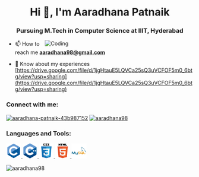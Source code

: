 <h1 align="center">Hi 👋, I'm Aaradhana Patnaik</h1>
<h3 align="center">Pursuing M.Tech in Computer Science at IIIT, Hyderabad</h3>
<img align="right" alt="Coding" width="400" src="https://camo.githubusercontent.com/6f5e3ead776bc722fbfc3da2c8b1454a7a5f27a07b34c0ced075f90a6c25a3be/68747470733a2f2f6d69726f2e6d656469756d2e636f6d2f6d61782f313630302f302a4b32574c4d5445784c79696461374f522e676966">

- 📫 How to reach me **aaradhana98@gmail.com**

- 📄 Know about my experiences [https://drive.google.com/file/d/1jgHtauE5LQVCa25sQ3uVCFOF5m0_6btg/view?usp=sharing](https://drive.google.com/file/d/1jgHtauE5LQVCa25sQ3uVCFOF5m0_6btg/view?usp=sharing)

<h3 align="left">Connect with me:</h3>
<p align="left">
<a href="https://linkedin.com/in/aaradhana-patnaik-43b987152" target="blank"><img align="center" src="https://raw.githubusercontent.com/rahuldkjain/github-profile-readme-generator/master/src/images/icons/Social/linked-in-alt.svg" alt="aaradhana-patnaik-43b987152" height="30" width="40" /></a>
<a href="https://www.leetcode.com/aaradhana98" target="blank"><img align="center" src="https://raw.githubusercontent.com/rahuldkjain/github-profile-readme-generator/master/src/images/icons/Social/leet-code.svg" alt="aaradhana98" height="30" width="40" /></a>
</p>

<h3 align="left">Languages and Tools:</h3>
<p align="left"> <a href="https://www.cprogramming.com/" target="_blank" rel="noreferrer"> <img src="https://raw.githubusercontent.com/devicons/devicon/master/icons/c/c-original.svg" alt="c" width="40" height="40"/> </a> <a href="https://www.w3schools.com/cpp/" target="_blank" rel="noreferrer"> <img src="https://raw.githubusercontent.com/devicons/devicon/master/icons/cplusplus/cplusplus-original.svg" alt="cplusplus" width="40" height="40"/> </a> <a href="https://www.w3schools.com/css/" target="_blank" rel="noreferrer"> <img src="https://raw.githubusercontent.com/devicons/devicon/master/icons/css3/css3-original-wordmark.svg" alt="css3" width="40" height="40"/> </a> <a href="https://www.w3.org/html/" target="_blank" rel="noreferrer"> <img src="https://raw.githubusercontent.com/devicons/devicon/master/icons/html5/html5-original-wordmark.svg" alt="html5" width="40" height="40"/> </a> <a href="https://www.mysql.com/" target="_blank" rel="noreferrer"> <img src="https://raw.githubusercontent.com/devicons/devicon/master/icons/mysql/mysql-original-wordmark.svg" alt="mysql" width="40" height="40"/> </a> </p>

<p><img align="center" src="https://github-readme-stats.vercel.app/api/top-langs?username=aaradhana98&show_icons=true&locale=en&layout=compact" alt="aaradhana98" /></p>
